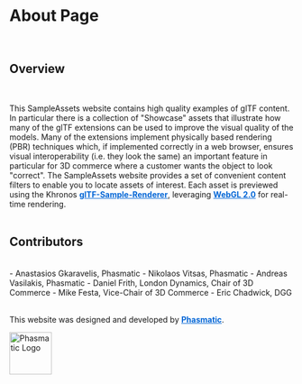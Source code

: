 <style>
  table {
    width: 100%;  /* Makes the table take full width */
    border-collapse: collapse; /* Removes extra spacing */
  }
  th, td {
    padding: 10px; /* Adds spacing inside cells */
    text-align: center; /* Centers text */
    border: 1px solid #ddd; /* Optional: Adds a border */
  }
  a {
    color: #0366d6;
    font-weight: bold;
    text-decoration: underline;
  }
  li {
    margin-left: 2em;
  }
</style>

# About Page
<br>

## Overview 
<br>

This SampleAssets website contains high quality examples of glTF content. In particular there is a collection of "Showcase" assets that illustrate how many of the glTF extensions can be used to improve the visual quality of the models. Many of the extensions implement physically based rendering (PBR) techniques which, if implemented correctly in a web browser, ensures visual interoperability (i.e. they look the same) an important feature in particular for 3D commerce where a customer wants the object to look "correct". The SampleAssets website provides a set of convenient content filters to enable you to locate assets of interest. Each asset is previewed using the Khronos [glTF-Sample-Renderer](https://github.com/KhronosGroup/glTF-Sample-Renderer), leveraging [WebGL 2.0](https://www.khronos.org/webgl/) for real-time rendering. 
<br>
<br>

## Contributors
<br>
- Anastasios Gkaravelis, Phasmatic
- Nikolaos Vitsas, Phasmatic
- Andreas Vasilakis, Phasmatic
- Daniel Frith, London Dynamics, Chair of 3D Commerce
- Mike Festa, Vice-Chair of 3D Commerce
- Eric Chadwick, DGG
<br>
<br>


This website was designed and developed by [Phasmatic](https://phasmatic.com). 

<img src="/logos/phasmatic/phasmatic_logo_vertical.svg" alt="Phasmatic Logo" style="height: 75px;">

